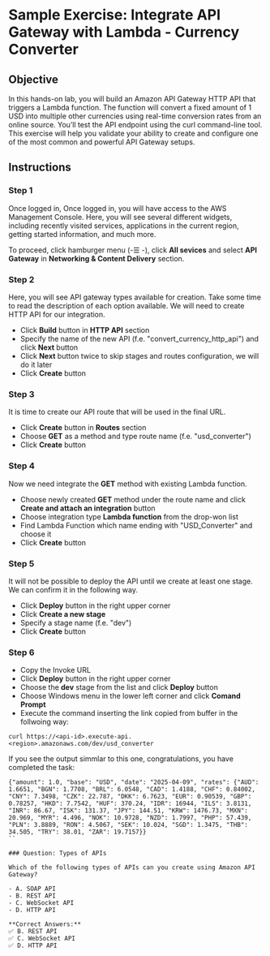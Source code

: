 # Sample Exercise: Integrate API Gateway with Lambda - Currency Converter

## Objective

In this hands-on lab, you will build an Amazon API Gateway HTTP API that triggers a Lambda function. The function will convert a fixed amount of 1 USD into multiple other currencies using real-time conversion rates from an online source. You’ll test the API endpoint using the curl command-line tool. This exercise will help you validate your ability to create and configure one of the most common and powerful API Gateway setups.

## Instructions

### Step 1

Once logged in, Once logged in, you will have access to the AWS Management Console. Here, you will see several different widgets, including recently visited services, applications in the current region, getting started information, and much more.

To proceed, click hamburger menu (-☰ -), click **All sevices** and select **API Gateway** in **Networking & Content Delivery** section.

### Step 2

Here, you will see API gateway types available for creation. Take some time to read the description of each option available. We will need to create HTTP API for our integration.

* Click **Build** button in **HTTP API** section
* Specify the name of the new API (f.e. "convert_currency_http_api") and click **Next** button
* Click **Next** button twice to skip stages and routes configuration, we will do it later
* Click **Create** button

### Step 3

It is time to create our API route that will be used in the final URL.

* Click **Create** button in **Routes** section
* Choose **GET** as a method and type route name (f.e. "usd_converter")
* Click **Create** button

### Step 4

Now we need integrate the **GET** method with existing Lambda function.

* Choose newly created **GET** method under the route name and click **Create and attach an integration** button
* Choose integration type **Lambda function** from the drop-won list
* Find Lambda Function which name ending with "USD_Converter" and choose it
* Click **Create** button

### Step 5

It will not be possible to deploy the API until we create at least one stage. We can confirm it in the following way.

* Click **Deploy** button in the right upper corner
* Click **Create a new stage**
* Specify a stage name (f.e. "dev")
* Click **Create** button

### Step 6

* Copy the Invoke URL
* Click **Deploy** button in the right upper corner
* Choose the **dev** stage from the list and click **Deploy** button
* Choose Windows menu in the lower left corner and click **Comand Prompt**
* Execute the command inserting the link copied from buffer in the follwoing way:
```
curl https://<api-id>.execute-api.<region>.amazonaws.com/dev/usd_converter
```

If you see the output simmlar to this one, congratulations, you have completed the task:
```
{"amount": 1.0, "base": "USD", "date": "2025-04-09", "rates": {"AUD": 1.6651, "BGN": 1.7708, "BRL": 6.0548, "CAD": 1.4188, "CHF": 0.84002, "CNY": 7.3498, "CZK": 22.787, "DKK": 6.7623, "EUR": 0.90539, "GBP": 0.78257, "HKD": 7.7542, "HUF": 370.24, "IDR": 16944, "ILS": 3.8131, "INR": 86.67, "ISK": 131.37, "JPY": 144.51, "KRW": 1476.73, "MXN": 20.969, "MYR": 4.496, "NOK": 10.9728, "NZD": 1.7997, "PHP": 57.439, "PLN": 3.8889, "RON": 4.5067, "SEK": 10.024, "SGD": 1.3475, "THB": 34.505, "TRY": 38.01, "ZAR": 19.7157}}
``

### Question: Types of APIs

Which of the following types of APIs can you create using Amazon API Gateway?

- A. SOAP API  
- B. REST API  
- C. WebSocket API  
- D. HTTP API  

**Correct Answers:**  
✅ B. REST API  
✅ C. WebSocket API  
✅ D. HTTP API  
